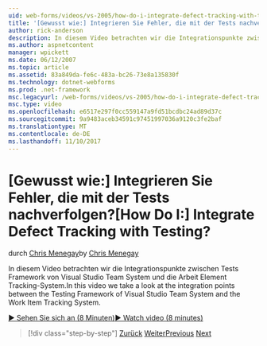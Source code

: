 ```yaml
---
uid: web-forms/videos/vs-2005/how-do-i-integrate-defect-tracking-with-testing
title: '[Gewusst wie:] Integrieren Sie Fehler, die mit der Tests nachverfolgen? | Microsoft-Dokumentation'
author: rick-anderson
description: In diesem Video betrachten wir die Integrationspunkte zwischen Tests Framework von Visual Studio Team System und die Arbeit Element Tracking-System.
ms.author: aspnetcontent
manager: wpickett
ms.date: 06/12/2007
ms.topic: article
ms.assetid: 83a849da-fe6c-483a-bc26-73e8a135830f
ms.technology: dotnet-webforms
ms.prod: .net-framework
msc.legacyurl: /web-forms/videos/vs-2005/how-do-i-integrate-defect-tracking-with-testing
msc.type: video
ms.openlocfilehash: e6517e297f0cc559147a9fd51bcdbc24ad89d37c
ms.sourcegitcommit: 9a9483aceb34591c97451997036a9120c3fe2baf
ms.translationtype: MT
ms.contentlocale: de-DE
ms.lasthandoff: 11/10/2017
---
```

<a name="how-do-i-integrate-defect-tracking-with-testing"></a><span data-ttu-id="38f2c-104">[Gewusst wie:] Integrieren Sie Fehler, die mit der Tests nachverfolgen?</span><span class="sxs-lookup"><span data-stu-id="38f2c-104">[How Do I:] Integrate Defect Tracking with Testing?</span></span>
====================
<span data-ttu-id="38f2c-105">durch [Chris Menegay](https://twitter.com/CMenegay)</span><span class="sxs-lookup"><span data-stu-id="38f2c-105">by [Chris Menegay](https://twitter.com/CMenegay)</span></span>

<span data-ttu-id="38f2c-106">In diesem Video betrachten wir die Integrationspunkte zwischen Tests Framework von Visual Studio Team System und die Arbeit Element Tracking-System.</span><span class="sxs-lookup"><span data-stu-id="38f2c-106">In this video we take a look at the integration points between the Testing Framework of Visual Studio Team System and the Work Item Tracking System.</span></span>

[<span data-ttu-id="38f2c-107">&#9654; Sehen Sie sich an (8 Minuten)</span><span class="sxs-lookup"><span data-stu-id="38f2c-107">&#9654; Watch video (8 minutes)</span></span>](https://channel9.msdn.com/Blogs/ASP-NET-Site-Videos/how-do-i-integrate-defect-tracking-with-testing)

>[!div class="step-by-step"]
<span data-ttu-id="38f2c-108">[Zurück](the-effects-of-viewstate.md)
[Weiter](how-do-i-create-my-own-bug-work-item.md)</span><span class="sxs-lookup"><span data-stu-id="38f2c-108">[Previous](the-effects-of-viewstate.md)
[Next](how-do-i-create-my-own-bug-work-item.md)</span></span>
